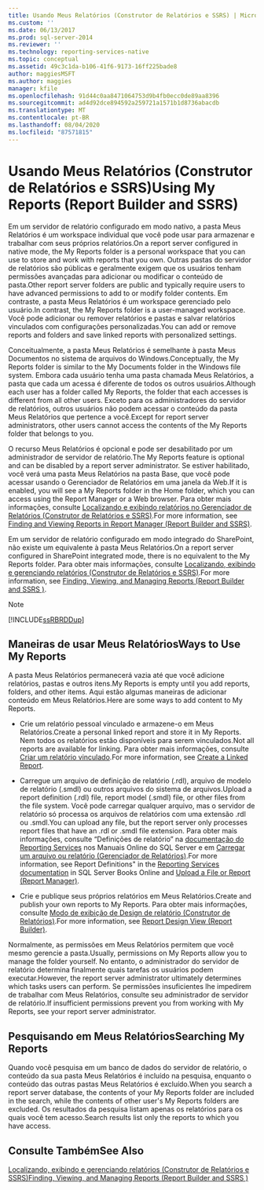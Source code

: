 ```yaml
---
title: Usando Meus Relatórios (Construtor de Relatórios e SSRS) | Microsoft Docs
ms.custom: ''
ms.date: 06/13/2017
ms.prod: sql-server-2014
ms.reviewer: ''
ms.technology: reporting-services-native
ms.topic: conceptual
ms.assetid: 49c3c1da-b106-41f6-9173-16ff225bade8
author: maggiesMSFT
ms.author: maggies
manager: kfile
ms.openlocfilehash: 91d44c0aa8471064753d9b4fb0ecc0de89aa8396
ms.sourcegitcommit: ad4d92dce894592a259721a1571b1d8736abacdb
ms.translationtype: MT
ms.contentlocale: pt-BR
ms.lasthandoff: 08/04/2020
ms.locfileid: "87571815"
---
```

# <a name="using-my-reports-report-builder-and-ssrs"></a><span data-ttu-id="c11fd-102">Usando Meus Relatórios (Construtor de Relatórios e SSRS)</span><span class="sxs-lookup"><span data-stu-id="c11fd-102">Using My Reports (Report Builder and SSRS)</span></span>
  <span data-ttu-id="c11fd-103">Em um servidor de relatório configurado em modo nativo, a pasta Meus Relatórios é um workspace individual que você pode usar para armazenar e trabalhar com seus próprios relatórios.</span><span class="sxs-lookup"><span data-stu-id="c11fd-103">On a report server configured in native mode, the My Reports folder is a personal workspace that you can use to store and work with reports that you own.</span></span> <span data-ttu-id="c11fd-104">Outras pastas do servidor de relatórios são públicas e geralmente exigem que os usuários tenham permissões avançadas para adicionar ou modificar o conteúdo de pasta.</span><span class="sxs-lookup"><span data-stu-id="c11fd-104">Other report server folders are public and typically require users to have advanced permissions to add to or modify folder contents.</span></span> <span data-ttu-id="c11fd-105">Em contraste, a pasta Meus Relatórios é um workspace gerenciado pelo usuário.</span><span class="sxs-lookup"><span data-stu-id="c11fd-105">In contrast, the My Reports folder is a user-managed workspace.</span></span> <span data-ttu-id="c11fd-106">Você pode adicionar ou remover relatórios e pastas e salvar relatórios vinculados com configurações personalizadas.</span><span class="sxs-lookup"><span data-stu-id="c11fd-106">You can add or remove reports and folders and save linked reports with personalized settings.</span></span>  
  
 <span data-ttu-id="c11fd-107">Conceitualmente, a pasta Meus Relatórios é semelhante à pasta Meus Documentos no sistema de arquivos do Windows.</span><span class="sxs-lookup"><span data-stu-id="c11fd-107">Conceptually, the My Reports folder is similar to the My Documents folder in the Windows file system.</span></span> <span data-ttu-id="c11fd-108">Embora cada usuário tenha uma pasta chamada Meus Relatórios, a pasta que cada um acessa é diferente de todos os outros usuários.</span><span class="sxs-lookup"><span data-stu-id="c11fd-108">Although each user has a folder called My Reports, the folder that each accesses is different from all other users.</span></span> <span data-ttu-id="c11fd-109">Exceto para os administradores do servidor de relatórios, outros usuários não podem acessar o conteúdo da pasta Meus Relatórios que pertence a você.</span><span class="sxs-lookup"><span data-stu-id="c11fd-109">Except for report server administrators, other users cannot access the contents of the My Reports folder that belongs to you.</span></span>  
  
 <span data-ttu-id="c11fd-110">O recurso Meus Relatórios é opcional e pode ser desabilitado por um administrador de servidor de relatório.</span><span class="sxs-lookup"><span data-stu-id="c11fd-110">The My Reports feature is optional and can be disabled by a report server administrator.</span></span> <span data-ttu-id="c11fd-111">Se estiver habilitado, você verá uma pasta Meus Relatórios na pasta Base, que você pode acessar usando o Gerenciador de Relatórios em uma janela da Web.</span><span class="sxs-lookup"><span data-stu-id="c11fd-111">If it is enabled, you will see a My Reports folder in the Home folder, which you can access using the Report Manager or a Web browser.</span></span> <span data-ttu-id="c11fd-112">Para obter mais informações, consulte [Localizando e exibindo relatórios no Gerenciador de Relatórios &#40;Construtor de Relatórios e SSRS&#41;](finding-and-viewing-reports-in-the-web-portal-report-builder-and-ssrs.md).</span><span class="sxs-lookup"><span data-stu-id="c11fd-112">For more information, see [Finding and Viewing Reports in Report Manager &#40;Report Builder and SSRS&#41;](finding-and-viewing-reports-in-the-web-portal-report-builder-and-ssrs.md).</span></span>  
  
 <span data-ttu-id="c11fd-113">Em um servidor de relatório configurado em modo integrado do SharePoint, não existe um equivalente à pasta Meus Relatórios.</span><span class="sxs-lookup"><span data-stu-id="c11fd-113">On a report server configured in SharePoint integrated mode, there is no equivalent to the My Reports folder.</span></span> <span data-ttu-id="c11fd-114">Para obter mais informações, consulte [Localizando, exibindo e gerenciando relatórios &#40;Construtor de Relatórios e SSRS&#41;](finding-viewing-and-managing-reports-report-builder-and-ssrs.md).</span><span class="sxs-lookup"><span data-stu-id="c11fd-114">For more information, see [Finding, Viewing, and Managing Reports &#40;Report Builder and SSRS &#41;](finding-viewing-and-managing-reports-report-builder-and-ssrs.md).</span></span>  
  
> [!NOTE]  
>  [!INCLUDE[ssRBRDDup](../../includes/ssrbrddup-md.md)]  
  
## <a name="ways-to-use-my-reports"></a><span data-ttu-id="c11fd-115">Maneiras de usar Meus Relatórios</span><span class="sxs-lookup"><span data-stu-id="c11fd-115">Ways to Use My Reports</span></span>  
 <span data-ttu-id="c11fd-116">A pasta Meus Relatórios permanecerá vazia até que você adicione relatórios, pastas e outros itens.</span><span class="sxs-lookup"><span data-stu-id="c11fd-116">My Reports is empty until you add reports, folders, and other items.</span></span> <span data-ttu-id="c11fd-117">Aqui estão algumas maneiras de adicionar conteúdo em Meus Relatórios.</span><span class="sxs-lookup"><span data-stu-id="c11fd-117">Here are some ways to add content to My Reports.</span></span>  
  
-   <span data-ttu-id="c11fd-118">Crie um relatório pessoal vinculado e armazene-o em Meus Relatórios.</span><span class="sxs-lookup"><span data-stu-id="c11fd-118">Create a personal linked report and store it in My Reports.</span></span> <span data-ttu-id="c11fd-119">Nem todos os relatórios estão disponíveis para serem vinculados.</span><span class="sxs-lookup"><span data-stu-id="c11fd-119">Not all reports are available for linking.</span></span> <span data-ttu-id="c11fd-120">Para obter mais informações, consulte [Criar um relatório vinculado](../reports/create-a-linked-report.md).</span><span class="sxs-lookup"><span data-stu-id="c11fd-120">For more information, see [Create a Linked Report](../reports/create-a-linked-report.md).</span></span>  
  
-   <span data-ttu-id="c11fd-121">Carregue um arquivo de definição de relatório (.rdl), arquivo de modelo de relatório (.smdl) ou outros arquivos do sistema de arquivos.</span><span class="sxs-lookup"><span data-stu-id="c11fd-121">Upload a report definition (.rdl) file, report model (.smdl) file, or other files from the file system.</span></span> <span data-ttu-id="c11fd-122">Você pode carregar qualquer arquivo, mas o servidor de relatório só processa os arquivos de relatórios com uma extensão .rdl ou .smdl.</span><span class="sxs-lookup"><span data-stu-id="c11fd-122">You can upload any file, but the report server only processes report files that have an .rdl or .smdl file extension.</span></span> <span data-ttu-id="c11fd-123">Para obter mais informações, consulte “Definições de relatório” na [documentação do Reporting Services](https://go.microsoft.com/fwlink/?linkid=121312) nos Manuais Online do SQL Server e em [Carregar um arquivo ou relatório &#40;Gerenciador de Relatórios&#41;](../reports/upload-a-file-or-report-report-manager.md).</span><span class="sxs-lookup"><span data-stu-id="c11fd-123">For more information, see Report Definitions" in the [Reporting Services documentation](https://go.microsoft.com/fwlink/?linkid=121312) in SQL Server Books Online and [Upload a File or Report &#40;Report Manager&#41;](../reports/upload-a-file-or-report-report-manager.md).</span></span>  
  
-   <span data-ttu-id="c11fd-124">Crie e publique seus próprios relatórios em Meus Relatórios.</span><span class="sxs-lookup"><span data-stu-id="c11fd-124">Create and publish your own reports to My Reports.</span></span> <span data-ttu-id="c11fd-125">Para obter mais informações, consulte [Modo de exibição de Design de relatório &#40;Construtor de Relatórios&#41;](report-design-view-report-builder.md).</span><span class="sxs-lookup"><span data-stu-id="c11fd-125">For more information, see [Report Design View &#40;Report Builder&#41;](report-design-view-report-builder.md).</span></span>  
  
 <span data-ttu-id="c11fd-126">Normalmente, as permissões em Meus Relatórios permitem que você mesmo gerencie a pasta.</span><span class="sxs-lookup"><span data-stu-id="c11fd-126">Usually, permissions on My Reports allow you to manage the folder yourself.</span></span> <span data-ttu-id="c11fd-127">No entanto, o administrador do servidor de relatório determina finalmente quais tarefas os usuários podem executar.</span><span class="sxs-lookup"><span data-stu-id="c11fd-127">However, the report server administrator ultimately determines which tasks users can perform.</span></span> <span data-ttu-id="c11fd-128">Se permissões insuficientes lhe impedirem de trabalhar com Meus Relatórios, consulte seu administrador de servidor de relatório.</span><span class="sxs-lookup"><span data-stu-id="c11fd-128">If insufficient permissions prevent you from working with My Reports, see your report server administrator.</span></span>  
  
## <a name="searching-my-reports"></a><span data-ttu-id="c11fd-129">Pesquisando em Meus Relatórios</span><span class="sxs-lookup"><span data-stu-id="c11fd-129">Searching My Reports</span></span>  
 <span data-ttu-id="c11fd-130">Quando você pesquisa em um banco de dados do servidor de relatório, o conteúdo da sua pasta Meus Relatórios é incluído na pesquisa, enquanto o conteúdo das outras pastas Meus Relatórios é excluído.</span><span class="sxs-lookup"><span data-stu-id="c11fd-130">When you search a report server database, the contents of your My Reports folder are included in the search, while the contents of other user's My Reports folders are excluded.</span></span> <span data-ttu-id="c11fd-131">Os resultados da pesquisa listam apenas os relatórios para os quais você tem acesso.</span><span class="sxs-lookup"><span data-stu-id="c11fd-131">Search results list only the reports to which you have access.</span></span>  
  
## <a name="see-also"></a><span data-ttu-id="c11fd-132">Consulte Também</span><span class="sxs-lookup"><span data-stu-id="c11fd-132">See Also</span></span>  
 [<span data-ttu-id="c11fd-133">Localizando, exibindo e gerenciando relatórios &#40;Construtor de Relatórios e SSRS&#41;</span><span class="sxs-lookup"><span data-stu-id="c11fd-133">Finding, Viewing, and Managing Reports &#40;Report Builder and SSRS &#41;</span></span>](finding-viewing-and-managing-reports-report-builder-and-ssrs.md)  
  
  
